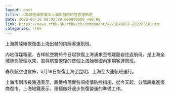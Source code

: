 ```yaml
---
layout: post
title: 上海將陸續恢復由上海出發的内陸客運航班
date: 2022-05-16 00:02:29.000000000 +08:00
link: https://news.rthk.hk/rthk/ch/component/k2/1648657-20220516.htm
categories: rthk
---
```


上海將陸續恢復由上海出發的内陸客運航班。

內地傳媒報道，吉祥航空將於今日起恢復上海浦東至福建龍岩往返航班，是上海全域靜態管理以來，吉祥航空恢復的首個上海始發國內定期客運航班。

春秋航空也宣佈，5月18日恢復上海至昆明、上海至大連航班運行。

上海市副市長陳通表示，將嚴格落實各項疫情防控措施，從今天起，分階段推進復商復市。上海地鐵表示，積極做好逐步恢復營運的準備工作。
